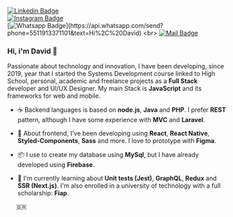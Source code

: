 [![Linkedin Badge](https://img.shields.io/badge/Almeida154-000?style=flat&labelColor=000&logo=linkedin&logoColor=white&link=https://instagram.com/ysd.davoid)](https://instagram.com/ysd.davoid)
<br>
[![Instagram Badge](https://img.shields.io/badge/ysd.davoid-000?style=flat&labelColor=000&logo=instagram&logoColor=white&link=https://instagram.com/ysd.davoid)](https://instagram.com/ysd.davoid)
<br>
[![Whatsapp Badge](https://img.shields.io/badge/+55_11_913371101-000?style=flat&labelColor=000&logo=whatsapp&logoColor=white&link=https://api.whatsapp.com/send?phone=5511913371101&text=Hi%2C%20David!)](https://api.whatsapp.com/send?phone=5511913371101&text=Hi%2C%20David)
<br>
[![Mail Badge](https://img.shields.io/badge/davidalmeida154of@gmail.com-000?style=flat&labelColor=000&logo=mail.ru&logoColor=white&link=mailto:davidalmeida154of@gmail.com)](mailto:davidalmeida154of@gmail.com)

### Hi, i'm David 👋

Passionate about technology and innovation, I have been developing, since 2019, year that I started the Systems Development course linked to High School, personal, academic and freelance projects as a **Full Stack** developer and UI/UX Designer. My main Stack is **JavaScript** and its frameworks for web and mobile.

- ☕ Backend languages is based on **node.js**, **Java** and **PHP**. I prefer **REST** pattern, although I have some experience with **MVC** and **Laravel**.

- 💄 About frontend, I've been developing using **React**, **React Native**, **Styled-Components**, **Sass** and more. I love to prototype with **Figma**.

- 📦 I use to create my database using **MySql**, but I have already developed using **Firebase**.

- 🌱 I'm currently learning about **Unit tests (Jest)**, **GraphQL**, **Redux** and **SSR (Next.js)**. I'm also enrolled in a university of technology with a full scholarship: **Fiap**.

&nbsp;&nbsp;&nbsp;&nbsp;&nbsp;🇧🇷
